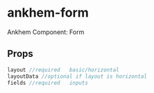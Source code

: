 # ankhem-form
Ankhem Component: Form

## Props
```javascript
layout //required   basic/horizontal
layoutData //optional if layout is horizontal
fields //required   inputs
```

